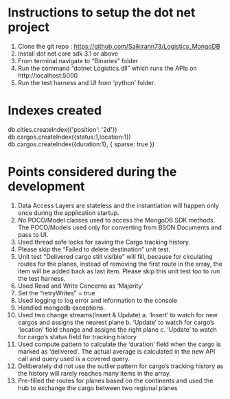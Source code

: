 # Instructions to setup the dot net project <br />
1. Clone the git repo : https://github.com/Saikirann73/Logistics_MongoDB
2. Install dot net core sdk 3.1 or above
3. From terminal navigate to “Binaries” folder
4. Run the command “dotnet Logistics.dll” which runs the APIs on http://localhost:5000
5. Run the test harness and UI from ‘python’ folder.

# Indexes created <br />
db.cities.createIndex({'position': '2d'}) <br />
db.cargos.createIndex({status:1,location:1}) <br />
db.cargos.createIndex({duration:1}, { sparse: true }) <br />

# Points considered during the development <br />
1.	Data Access Layers are stateless and the instantiation will happen only once during the application startup.
2.	No POCO/Model classes used to access the MongoDB SDK methods. The POCO/Models used only for converting from BSON Documents and pass to UI. 
3.	Used thread safe locks for saving the Cargo tracking history.
4.	Please skip the “Failed to delete destination” unit test.
5.	Unit test "Delivered cargo still visible" will fill, because for circulating routes for the planes, instead of removing the first route in the array, the item will be added back as last item. Please skip this unit test too to run the test harness.
6.	Used Read and Write Concerns as ‘Majority’
7.	Set the “retryWrites” = true
8.	Used logging to log error and information to the console
9.	Handled mongodb exceptions.
10.	Used two change streams(Insert & Update)
a.	‘Insert’ to watch for new cargos and assigns the nearest plane
b.	‘Update’ to watch for cargo’s ‘location’ field change and assigns the right plane
c.	‘Update’ to watch for cargo’s status field for tracking history
11.	Used compute pattern to calculate the ‘duration’ field when the cargo is marked as ‘delivered’. The actual average is calculated in the new API call and query used is a covered query.
12.	Deliberately did not use the outlier pattern for cargo’s tracking history as the history will rarely reaches many items in the array.
13.	Pre-filled the routes for planes based on the continents and used the hub to exchange the cargo between two regional planes
